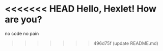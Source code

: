 <<<<<<< HEAD
Hello, Hexlet! How are you?
=======
no code no pain
>>>>>>> 496d75f (update README.md)
